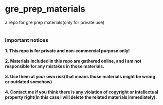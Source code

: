 # gre_prep_materials
a repo for gre prep materials(only for private use)
</br></br>
### Important notices
**1. This repo is for private and non-commercial purpose only!**</br>
</br>
**2. Materials included in this repo are gathered online, and I am not responsible for any mistakes in those materials.**</br>
</br>
**3. Use them at your own risk(that means those materials might be wrong or outdated somehow)**
</br></br>
**4. Contact me if you think there is any violation of copyright or intellectual property right(In this case I will delete the related materials immediately).**
</br>
